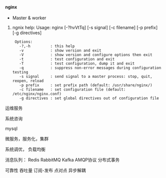 #### nginx

- Master & worker

1. ngnix help:
Usage: nginx [-?hvVtTq] [-s signal] [-c filename] [-p prefix] [-g directives]

		Options:
		  -?,-h         : this help
		  -v            : show version and exit
		  -V            : show version and configure options then exit
		  -t            : test configuration and exit
		  -T            : test configuration, dump it and exit
		  -q            : suppress non-error messages during configuration testing
		  -s signal     : send signal to a master process: stop, quit, reopen, reload
		  -p prefix     : set prefix path (default: /usr/share/nginx/)
		  -c filename   : set configuration file (default: /etc/nginx/nginx.conf)
		  -g directives : set global directives out of configuration file
  
  
  
运维服务

系统咨询

mysql

微服务，服务化，集群

系统调优， 负载均衡



消息队列：
Redis
RabbitMQ
Kafka
AMQP协议
分布式事务

可靠性
吞吐量
订阅-发布
点对点
异步解耦


